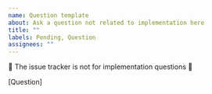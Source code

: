 ```yaml
---
name: Question template
about: Ask a question not related to implementation here
title: ""
labels: Pending, Question
assignees: ""
---
```


🚨 The issue tracker is not for implementation questions 🚨

<!-- If you have other questions on implementation of Web Chat or about other features of Bot Framework, please see the support page on where to direct your question. -->

[Question]
